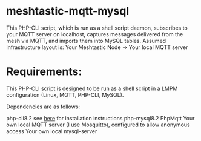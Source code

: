 # meshtastic-mqtt-mysql
This PHP-CLI script, which is run as a shell script daemon, subscribes to your MQTT server on localhost, captures messages delivered from the mesh via MQTT, and imports them into MySQL tables.
Assumed infrastructure layout is: Your Meshtastic Node => Your local MQTT server
# Requirements:
This PHP-CLI script is designed to be run as a shell script in a LMPM configuration (Linux, MQTT, PHP-CLI, MySQL).

Dependencies are as follows:

php-cli8.2 see <a href='test'>here</a> for installation instructions 
php-mysql8.2
PhpMqtt
Your own local MQTT server (I use Mosquitto), configured to allow anonymous access
Your own local mysql-server

